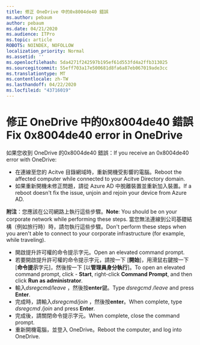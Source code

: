 ```yaml
---
title: 修正 OneDrive 中的0x8004de40 錯誤
ms.author: pebaum
author: pebaum
ms.date: 04/21/2020
ms.audience: ITPro
ms.topic: article
ROBOTS: NOINDEX, NOFOLLOW
localization_priority: Normal
ms.assetid: ''
ms.openlocfilehash: 5da4271f242597b195ef61d553fd4a2ffb313025
ms.sourcegitcommit: 55eff703a17e500681d8fa6a87eb067019ade3cc
ms.translationtype: MT
ms.contentlocale: zh-TW
ms.lasthandoff: 04/22/2020
ms.locfileid: "43716019"
---
```

# <a name="fix-0x8004de40-error-in-onedrive"></a><span data-ttu-id="a8d13-102">修正 OneDrive 中的0x8004de40 錯誤</span><span class="sxs-lookup"><span data-stu-id="a8d13-102">Fix 0x8004de40 error in OneDrive</span></span>

<span data-ttu-id="a8d13-103">如果您收到 OneDrive 的0x8004de40 錯誤：</span><span class="sxs-lookup"><span data-stu-id="a8d13-103">If you receive an 0x8004de40 error with OneDrive:</span></span>

- <span data-ttu-id="a8d13-104">在連線至您的 Acitve 目錄網域時，重新開機受影響的電腦。</span><span class="sxs-lookup"><span data-stu-id="a8d13-104">Reboot the affected computer while connected to your Acitve Directory domain.</span></span>
- <span data-ttu-id="a8d13-105">如果重新開機未修正問題，請從 Azure AD 中脫離裝置並重新加入裝置。</span><span class="sxs-lookup"><span data-stu-id="a8d13-105">If a reboot doesn't fix the issue, unjoin and rejoin your device from Azure AD.</span></span> 

<span data-ttu-id="a8d13-106">**附注**：您應該在公司網路上執行這些步驟。</span><span class="sxs-lookup"><span data-stu-id="a8d13-106">**Note**: You should be on your corporate network while performing these steps.</span></span> <span data-ttu-id="a8d13-107">當您無法連線到公司基礎結構（例如旅行時）時，請勿執行這些步驟。</span><span class="sxs-lookup"><span data-stu-id="a8d13-107">Don't perform these steps when you aren't able to connect to your corporate infrastructure (for example, while traveling).</span></span> 

- <span data-ttu-id="a8d13-108">開啟提升許可權的命令提示字元。</span><span class="sxs-lookup"><span data-stu-id="a8d13-108">Open an elevated command prompt.</span></span> 
- <span data-ttu-id="a8d13-109">若要開啟提升許可權的命令提示字元，請按一下 [**開始**]，用滑鼠右鍵按一下 [**命令提示**字元]，然後按一下 [以**管理員身分執行**]。</span><span class="sxs-lookup"><span data-stu-id="a8d13-109">To open an elevated command prompt, click - **Start**, right-click **Command Prompt**, and then click **Run as administrator**.</span></span>
- <span data-ttu-id="a8d13-110">輸入*dsregcmd/leave* ，然後按**enter**鍵。</span><span class="sxs-lookup"><span data-stu-id="a8d13-110">Type *dsregcmd /leave* and press **Enter**.</span></span>
- <span data-ttu-id="a8d13-111">完成時，請輸入*dsregcmd/join* ，然後按**enter**。</span><span class="sxs-lookup"><span data-stu-id="a8d13-111">When complete, type *dsregcmd /join* and press **Enter**.</span></span>
- <span data-ttu-id="a8d13-112">完成後，請關閉命令提示字元。</span><span class="sxs-lookup"><span data-stu-id="a8d13-112">When complete, close the command prompt.</span></span>
- <span data-ttu-id="a8d13-113">重新開機電腦，並登入 OneDrive。</span><span class="sxs-lookup"><span data-stu-id="a8d13-113">Reboot the computer, and log into OneDrive.</span></span>